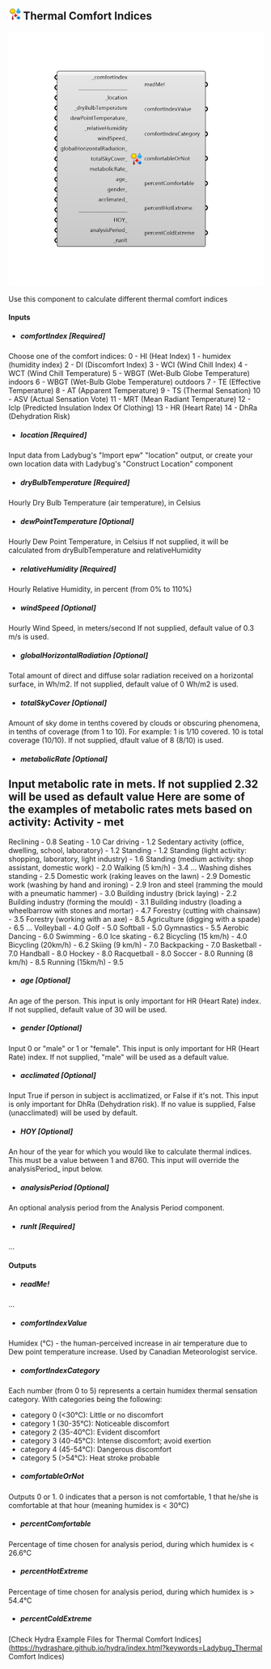 ## ![](../../images/icons/Thermal_Comfort_Indices.png) Thermal Comfort Indices

![](../../images/components/Thermal_Comfort_Indices.png)

Use this component to calculate different thermal comfort indices
 

#### Inputs
* ##### comfortIndex [Required]
Choose one of the comfort indices:
 0 - HI (Heat Index)
 1 - humidex (humidity index)
 2 - DI (Discomfort Index)
 3 - WCI (Wind Chill Index)
 4 - WCT (Wind Chill Temperature)
 5 - WBGT (Wet-Bulb Globe Temperature) indoors
 6 - WBGT (Wet-Bulb Globe Temperature) outdoors
 7 - TE (Effective Temperature)
 8 - AT (Apparent Temperature)
 9 - TS (Thermal Sensation)
 10 - ASV (Actual Sensation Vote)
 11 - MRT (Mean Radiant Temperature)
 12 - Iclp (Predicted Insulation Index Of Clothing)
 13 - HR (Heart Rate)
 14 - DhRa (Dehydration Risk)
* ##### location [Required]
Input data from Ladybug's "Import epw" "location" output, or create your own location data with Ladybug's "Construct Location" component
* ##### dryBulbTemperature [Required]
Hourly Dry Bulb Temperature (air temperature), in Celsius
* ##### dewPointTemperature [Optional]
Hourly Dew Point Temperature, in Celsius
 If not supplied, it will be calculated from dryBulbTemperature and relativeHumidity
* ##### relativeHumidity [Required]
Hourly Relative Humidity, in percent (from 0% to 110%)
* ##### windSpeed [Optional]
Hourly Wind Speed, in meters/second
 If not supplied, default value of 0.3 m/s is used.
* ##### globalHorizontalRadiation [Optional]
Total amount of direct and diffuse solar radiation received on a horizontal surface, in Wh/m2.
 If not supplied, default value of 0 Wh/m2 is used.
* ##### totalSkyCover [Optional]
Amount of sky dome in tenths covered by clouds or obscuring phenomena, in tenths of coverage (from 1 to 10). For example: 1 is 1/10 covered. 10 is total coverage (10/10).
 If not supplied, dfault value of 8 (8/10) is used.
* ##### metabolicRate [Optional]
Input metabolic rate in mets. If not supplied 2.32 will be used as default value
 Here are some of the examples of metabolic rates mets based on activity:
 Activity - met
 -------------------
 Reclining  - 0.8
 Seating - 1.0
 Car driving - 1.2
 Sedentary activity (office, dwelling, school, laboratory) - 1.2
 Standing - 1.2
 Standing (light activity: shopping, laboratory, light industry) - 1.6
 Standing (medium activity: shop assistant, domestic work) - 2.0
 Walking (5 km/h) - 3.4
 ...
 Washing dishes standing - 2.5
 Domestic work (raking leaves on the lawn) - 2.9
 Domestic work (washing by hand and ironing) - 2.9
 Iron and steel (ramming the mould with a pneumatic hammer) - 3.0
 Building industry (brick laying) - 2.2
 Building industry (forming the mould) - 3.1
 Building industry (loading a wheelbarrow with stones and mortar) - 4.7
 Forestry (cutting with chainsaw) - 3.5
 Forestry (working with an axe) - 8.5
 Agriculture (digging with a spade) - 6.5
 ...
 Volleyball - 4.0
 Golf - 5.0
 Softball - 5.0
 Gymnastics - 5.5
 Aerobic Dancing - 6.0
 Swimming - 6.0
 Ice skating - 6.2
 Bicycling (15 km/h) - 4.0
 Bicycling (20km/h) - 6.2
 Skiing (9 km/h) - 7.0
 Backpacking - 7.0
 Basketball - 7.0
 Handball - 8.0
 Hockey - 8.0
 Racquetball - 8.0
 Soccer - 8.0
 Running (8 km/h) - 8.5
 Running (15km/h) - 9.5
* ##### age [Optional]
An age of the person. This input is only important for HR (Heart Rate) index.
 If not supplied, default value of 30 will be used.
* ##### gender [Optional]
Input 0 or "male"  or  1 or "female". This input is only important for HR (Heart Rate) index.
 If not supplied, "male" will be used as a default value.
* ##### acclimated [Optional]
Input True if person in subject is acclimatized, or False if it's not. This input is only important for DhRa (Dehydration risk).
 If no value is supplied, False (unacclimated) will be used by default.
* ##### HOY [Optional]
An hour of the year for which you would like to calculate thermal indices.  This must be a value between 1 and 8760.
 This input will override the analysisPeriod_ input below.
* ##### analysisPeriod [Optional]
An optional analysis period from the Analysis Period component. 
* ##### runIt [Required]
...

#### Outputs
* ##### readMe!
...
* ##### comfortIndexValue
Humidex (°C) - the human-perceived increase in air temperature due to Dew point temperature increase. Used by Canadian Meteorologist service.
* ##### comfortIndexCategory
Each number (from 0 to 5) represents a certain humidex thermal sensation category. With categories being the following:    
 - category 0 (<30°C): Little or no discomfort    
 - category 1 (30-35°C): Noticeable discomfort    
 - category 2 (35-40°C): Evident discomfort    
 - category 3 (40-45°C): Intense discomfort; avoid exertion    
 - category 4 (45-54°C): Dangerous discomfort    
 - category 5 (>54°C): Heat stroke probable
* ##### comfortableOrNot
Outputs 0 or 1. 0 indicates that a person is not comfortable, 1 that he/she is comfortable at that hour (meaning humidex is < 30°C)
* ##### percentComfortable
Percentage of time chosen for analysis period, during which humidex is < 26.6°C
* ##### percentHotExtreme
Percentage of time chosen for analysis period, during which humidex is > 54.4°C
* ##### percentColdExtreme
 


[Check Hydra Example Files for Thermal Comfort Indices](https://hydrashare.github.io/hydra/index.html?keywords=Ladybug_Thermal Comfort Indices)
